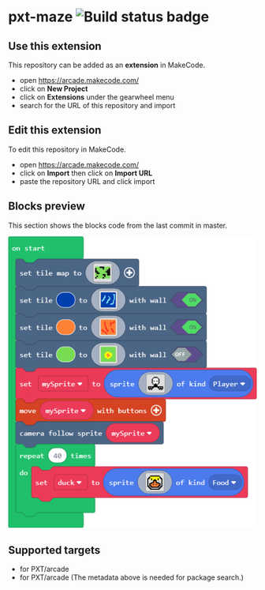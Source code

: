 # pxt-maze ![Build status badge](https://github.com/chacon000/pxt-maze/workflows/MakeCode/badge.svg)



## Use this extension

This repository can be added as an **extension** in MakeCode.

* open https://arcade.makecode.com/
* click on **New Project**
* click on **Extensions** under the gearwheel menu
* search for the URL of this repository and import

## Edit this extension

To edit this repository in MakeCode.

* open https://arcade.makecode.com/
* click on **Import** then click on **Import URL**
* paste the repository URL and click import

## Blocks preview

This section shows the blocks code from the last commit in master.

![A rendered view of the blocks](https://github.com/chacon000/pxt-maze/raw/master/.makecode/blocks.png)

## Supported targets

* for PXT/arcade
* for PXT/arcade
(The metadata above is needed for package search.)


